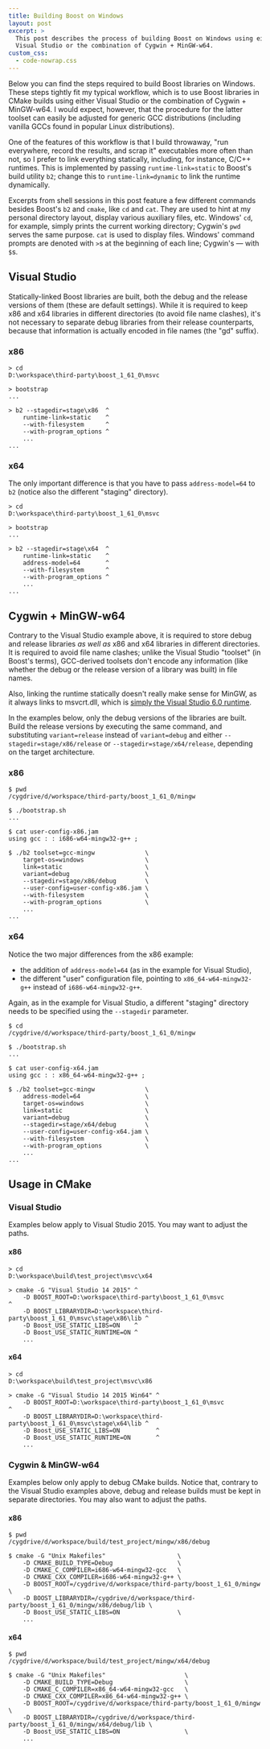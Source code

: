 ```yaml
---
title: Building Boost on Windows
layout: post
excerpt: >
  This post describes the process of building Boost on Windows using either
  Visual Studio or the combination of Cygwin + MinGW-w64.
custom_css:
  - code-nowrap.css
---
```

Below you can find the steps required to build Boost libraries on Windows.
These steps tightly fit my typical workflow, which is to use Boost libraries in
CMake builds using either Visual Studio or the combination of Cygwin +
MinGW-w64.
I would expect, however, that the procedure for the latter toolset can easily
be adjusted for generic GCC distributions (including vanilla GCCs found in
popular Linux distributions).

One of the features of this workflow is that I build throwaway, "run
everywhere, record the results, and scrap it" executables more often than not,
so I prefer to link everything statically, including, for instance, C/C++
runtimes.
This is implemented by passing `runtime-link=static` to Boost's build utility
`b2`; change this to `runtime-link=dynamic` to link the runtime dynamically.

Excerpts from shell sessions in this post feature a few different commands
besides Boost's `b2` and `cmake`, like `cd` and `cat`.
They are used to hint at my personal directory layout, display various
auxiliary files, etc.
Windows' `cd`, for example, simply prints the current working directory;
Cygwin's `pwd` serves the same purpose.
`cat` is used to display files.
Windows' command prompts are denoted with `>`s at the beginning of each line;
Cygwin's &mdash; with `$`s.

Visual Studio
-------------

Statically-linked Boost libraries are built, both the debug and the release
versions of them (these are default settings).
While it is required to keep x86 and x64 libraries in different directories (to
avoid file name clashes), it's not necessary to separate debug libraries from
their release counterparts, because that information is actually encoded in
file names (the "gd" suffix).

### x86

```
> cd
D:\workspace\third-party\boost_1_61_0\msvc

> bootstrap
...

> b2 --stagedir=stage\x86  ^
    runtime-link=static    ^
    --with-filesystem      ^
    --with-program_options ^
    ...
...
```

### x64

The only important difference is that you have to pass `address-model=64` to
`b2` (notice also the different "staging" directory).

```
> cd
D:\workspace\third-party\boost_1_61_0\msvc

> bootstrap
...

> b2 --stagedir=stage\x64  ^
    runtime-link=static    ^
    address-model=64       ^
    --with-filesystem      ^
    --with-program_options ^
    ...
...
```

Cygwin + MinGW-w64
------------------

Contrary to the Visual Studio example above, it is required to store debug and
release libraries *as well as* x86 and x64 libraries in different directories.
It is required to avoid file name clashes; unlike the Visual Studio "toolset"
(in Boost's terms), GCC-derived toolsets don't encode any information (like
whether the debug or the release version of a library was built) in file names.

Also, linking the runtime statically doesn't really make sense for MinGW, as it
always links to msvcrt.dll, which is [simply the Visual Studio 6.0 runtime].

[simply the Visual Studio 6.0 runtime]: https://sourceforge.net/p/mingw-w64/wiki2/The%20case%20against%20msvcrt.dll/

In the examples below, only the debug versions of the libraries are built.
Build the release versions by executing the same command, and substituting
`variant=release` instead of `variant=debug` and either
`--stagedir=stage/x86/release` or `--stagedir=stage/x64/release`, depending
on the target architecture.

### x86

```
$ pwd
/cygdrive/d/workspace/third-party/boost_1_61_0/mingw

$ ./bootstrap.sh
...

$ cat user-config-x86.jam
using gcc : : i686-w64-mingw32-g++ ;

$ ./b2 toolset=gcc-mingw              \
    target-os=windows                 \
    link=static                       \
    variant=debug                     \
    --stagedir=stage/x86/debug        \
    --user-config=user-config-x86.jam \
    --with-filesystem                 \
    --with-program_options            \
    ...
...
```

### x64

Notice the two major differences from the x86 example:

* the addition of `address-model=64` (as in the example for Visual Studio),
* the different "user" configuration file, pointing to `x86_64-w64-mingw32-g++`
instead of `i686-w64-mingw32-g++`.

Again, as in the example for Visual Studio, a different "staging" directory
needs to be specified using the `--stagedir` parameter.

```
$ cd
/cygdrive/d/workspace/third-party/boost_1_61_0/mingw

$ ./bootstrap.sh
...

$ cat user-config-x64.jam
using gcc : : x86_64-w64-mingw32-g++ ;

$ ./b2 toolset=gcc-mingw              \
    address-model=64                  \
    target-os=windows                 \
    link=static                       \
    variant=debug                     \
    --stagedir=stage/x64/debug        \
    --user-config=user-config-x64.jam \
    --with-filesystem                 \
    --with-program_options            \
    ...
...
```

Usage in CMake
--------------

### Visual Studio

Examples below apply to Visual Studio 2015.
You may want to adjust the paths.

#### x86

```
> cd
D:\workspace\build\test_project\msvc\x64

> cmake -G "Visual Studio 14 2015" ^
    -D BOOST_ROOT=D:\workspace\third-party\boost_1_61_0\msvc                     ^
    -D BOOST_LIBRARYDIR=D:\workspace\third-party\boost_1_61_0\msvc\stage\x86\lib ^
    -D Boost_USE_STATIC_LIBS=ON    ^
    -D Boost_USE_STATIC_RUNTIME=ON ^
    ...
```

#### x64

```
> cd
D:\workspace\build\test_project\msvc\x86

> cmake -G "Visual Studio 14 2015 Win64" ^
    -D BOOST_ROOT=D:\workspace\third-party\boost_1_61_0\msvc                     ^
    -D BOOST_LIBRARYDIR=D:\workspace\third-party\boost_1_61_0\msvc\stage\x64\lib ^
    -D Boost_USE_STATIC_LIBS=ON          ^
    -D Boost_USE_STATIC_RUNTIME=ON       ^
    ...
```

### Cygwin & MinGW-w64

Examples below only apply to debug CMake builds.
Notice that, contrary to the Visual Studio examples above, debug and release
builds must be kept in separate directories.
You may also want to adjust the paths.

#### x86

```
$ pwd
/cygdrive/d/workspace/build/test_project/mingw/x86/debug

$ cmake -G "Unix Makefiles"                    \
    -D CMAKE_BUILD_TYPE=Debug                  \
    -D CMAKE_C_COMPILER=i686-w64-mingw32-gcc   \
    -D CMAKE_CXX_COMPILER=i686-w64-mingw32-g++ \
    -D BOOST_ROOT=/cygdrive/d/workspace/third-party/boost_1_61_0/mingw                     \
    -D BOOST_LIBRARYDIR=/cygdrive/d/workspace/third-party/boost_1_61_0/mingw/x86/debug/lib \
    -D Boost_USE_STATIC_LIBS=ON                \
    ...
```

#### x64

```
$ pwd
/cygdrive/d/workspace/build/test_project/mingw/x64/debug

$ cmake -G "Unix Makefiles"                      \
    -D CMAKE_BUILD_TYPE=Debug                    \
    -D CMAKE_C_COMPILER=x86_64-w64-mingw32-gcc   \
    -D CMAKE_CXX_COMPILER=x86_64-w64-mingw32-g++ \
    -D BOOST_ROOT=/cygdrive/d/workspace/third-party/boost_1_61_0/mingw                     \
    -D BOOST_LIBRARYDIR=/cygdrive/d/workspace/third-party/boost_1_61_0/mingw/x64/debug/lib \
    -D Boost_USE_STATIC_LIBS=ON                  \
    ...
```
